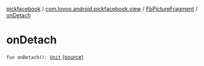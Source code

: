 [pickfacebook](../../index.md) / [com.lovoo.android.pickfacebook.view](../index.md) / [FbPictureFragment](index.md) / [onDetach](./on-detach.md)

# onDetach

`fun onDetach(): `[`Unit`](https://kotlinlang.org/api/latest/jvm/stdlib/kotlin/-unit/index.html) [(source)](https://github.com/lovoo/android-pickpic/blob/master/pickfacebook/src/main/kotlin/com/lovoo/android/pickfacebook/view/FbPictureFragment.kt#L82)